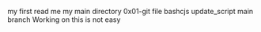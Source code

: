 my first read me
my main directory 0x01-git
file bashcjs
update_script 
main branch
Working on this is not easy
